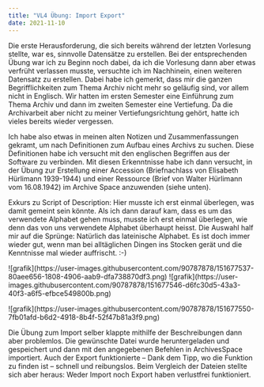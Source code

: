 ```yaml
---
title: "VL4 Übung: Import Export"
date: 2021-11-10
---
```


Die erste Herausforderung, die sich bereits während der letzten Vorlesung stellte, war es, sinnvolle Datensätze zu erstellen. Bei der entsprechenden Übung war ich zu Beginn noch dabei, da ich die Vorlesung dann aber etwas verfrüht verlassen musste, versuchte ich im Nachhinein, einen weiteren Datensatz zu erstellen. Dabei habe ich gemerkt, dass mir die ganzen Begrifflichkeiten zum Thema Archiv nicht mehr so geläufig sind, vor allem nicht in Englisch. Wir hatten im ersten Semester eine Einführung zum Thema Archiv und dann im zweiten Semester eine Vertiefung. Da die Archivarbeit aber nicht zu meiner Vertiefungsrichtung gehört, hatte ich vieles bereits wieder vergessen.
<p>
Ich habe also etwas in meinen alten Notizen und Zusammenfassungen gekramt, um nach Definitionen zum Aufbau eines Archivs zu suchen. Diese Definitionen habe ich versucht mit den englischen Begriffen aus der Software zu verbinden. Mit diesen Erkenntnisse habe ich dann versucht, in der Übung zur Erstellung einer Accession (Briefnachlass von Elisabeth Hürlimann 1939-1944) und einer Ressource (Brief von Walter Hürlimann vom 16.08.1942) im Archive Space anzuwenden (siehe unten).
<p>
Exkurs zu Script of Description: Hier musste ich erst einmal überlegen, was damit gemeint sein könnte. Als ich dann darauf kam, dass es um das verwendete Alphabet gehen muss, musste ich erst einmal überlegen, wie denn das von uns verwendete Alphabet überhaupt heisst. Die Auswahl half mir auf die Sprünge: Natürlich das lateinische Alphabet. Es ist doch immer wieder gut, wenn man bei alltäglichen Dingen ins Stocken gerät und die Kenntnisse mal wieder auffrischt. :-)
<p>
![grafik](https://user-images.githubusercontent.com/90787878/151677537-80aee656-1808-4906-aab9-dfa738870df3.png)
![grafik](https://user-images.githubusercontent.com/90787878/151677546-d6fc30d5-43a3-40f3-a6f5-efbce549800b.png)
<p>
![grafik](https://user-images.githubusercontent.com/90787878/151677550-7fb01afd-b6d2-4918-8b4f-52f47b81a3f9.png)
<p>
Die Übung zum Import selber klappte mithilfe der Beschreibungen dann aber problemlos. Die gewünschte Datei wurde heruntergeladen und gespeichert und dann mit den angegebenen Befehlen in ArchivesSpace importiert. Auch der Export funktionierte – Dank dem Tipp, wo die Funktion zu finden ist – schnell und reibungslos. Beim Vergleich der Dateien stellte sich aber heraus: Weder Import noch Export haben verlustfrei funktioniert.

